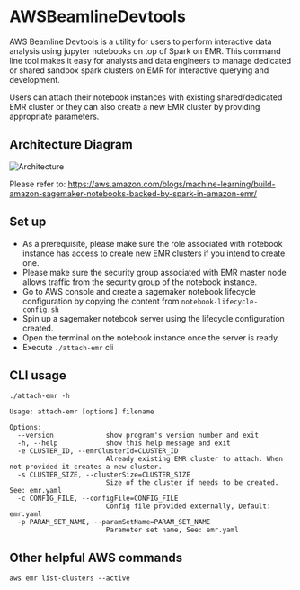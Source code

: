 
# AWSBeamlineDevtools
AWS Beamline Devtools is a utility for users to perform interactive data analysis  using jupyter notebooks on top of Spark on EMR. This command line tool makes it easy for analysts and data engineers to manage dedicated or shared sandbox spark clusters on EMR for interactive querying and development. 

Users can attach their notebook instances with existing shared/dedicated EMR cluster or they can also create a new EMR cluster by providing appropriate parameters. 

## Architecture Diagram
![Architecture](https://i.ibb.co/kKHdB6r/Beamline-Dev-Tools.jpg)

Please refer to: https://aws.amazon.com/blogs/machine-learning/build-amazon-sagemaker-notebooks-backed-by-spark-in-amazon-emr/


## Set up

 - As a prerequisite, please make sure the role associated with notebook instance has access to create new EMR clusters if you intend to create one.
 - Please make sure the security group associated with EMR master node allows traffic from the security group of the notebook instance.
 - Go to AWS console and create a sagemaker notebook lifecycle configuration by copying the content from `notebook-lifecycle-config.sh`
 - Spin up a sagemaker notebook server using the lifecycle configuration created.
 - Open the terminal on the notebook instance once the server is ready.
 - Execute `./attach-emr` cli

## CLI usage

    ./attach-emr -h
    
    Usage: attach-emr [options] filename
    
    Options:
      --version             show program's version number and exit
      -h, --help            show this help message and exit
      -e CLUSTER_ID, --emrClusterId=CLUSTER_ID
                            Already existing EMR cluster to attach. When not provided it creates a new cluster.
      -s CLUSTER_SIZE, --clusterSize=CLUSTER_SIZE
                            Size of the cluster if needs to be created. See: emr.yaml
      -c CONFIG_FILE, --configFile=CONFIG_FILE
                            Config file provided externally, Default: emr.yaml
      -p PARAM_SET_NAME, --paramSetName=PARAM_SET_NAME
                            Parameter set name, See: emr.yaml
              
## Other helpful AWS commands

`aws emr list-clusters --active`

